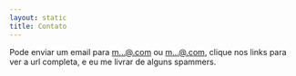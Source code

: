 ```yaml
---
layout: static
title: Contato
---
```


Pode enviar um email para [m...@.com](http://scr.im/maurogeorge "clique para ver o email completo pelo scr.im") ou [m...@.com](http://www.google.com/recaptcha/mailhide/d?k=01mQHDL1Ep2oG6QhkuMVfWHQ==&c=mMHblQEBnloW140bH1ql5Haxylp08kL139ARULm9ofA= "clique para ver o email completo pelo reCAPTCHA"), clique nos links para ver a url completa, e eu me livrar de alguns spammers.